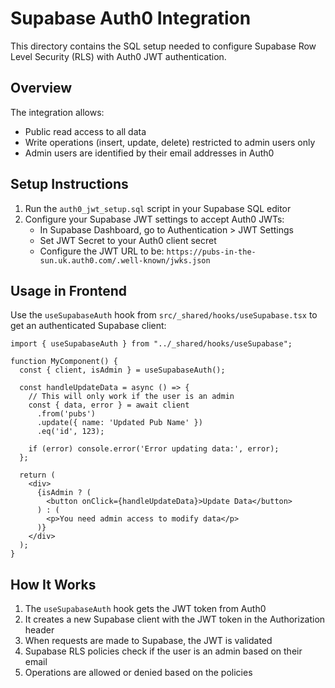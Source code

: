 # Supabase Auth0 Integration

This directory contains the SQL setup needed to configure Supabase Row Level Security (RLS) with Auth0 JWT authentication.

## Overview

The integration allows:
- Public read access to all data
- Write operations (insert, update, delete) restricted to admin users only
- Admin users are identified by their email addresses in Auth0

## Setup Instructions

1. Run the `auth0_jwt_setup.sql` script in your Supabase SQL editor
2. Configure your Supabase JWT settings to accept Auth0 JWTs:
   - In Supabase Dashboard, go to Authentication > JWT Settings
   - Set JWT Secret to your Auth0 client secret
   - Configure the JWT URL to be: `https://pubs-in-the-sun.uk.auth0.com/.well-known/jwks.json`

## Usage in Frontend

Use the `useSupabaseAuth` hook from `src/_shared/hooks/useSupabase.tsx` to get an authenticated Supabase client:

```tsx
import { useSupabaseAuth } from "../_shared/hooks/useSupabase";

function MyComponent() {
  const { client, isAdmin } = useSupabaseAuth();
  
  const handleUpdateData = async () => {
    // This will only work if the user is an admin
    const { data, error } = await client
      .from('pubs')
      .update({ name: 'Updated Pub Name' })
      .eq('id', 123);
      
    if (error) console.error('Error updating data:', error);
  };
  
  return (
    <div>
      {isAdmin ? (
        <button onClick={handleUpdateData}>Update Data</button>
      ) : (
        <p>You need admin access to modify data</p>
      )}
    </div>
  );
}
```

## How It Works

1. The `useSupabaseAuth` hook gets the JWT token from Auth0
2. It creates a new Supabase client with the JWT token in the Authorization header
3. When requests are made to Supabase, the JWT is validated
4. Supabase RLS policies check if the user is an admin based on their email
5. Operations are allowed or denied based on the policies
